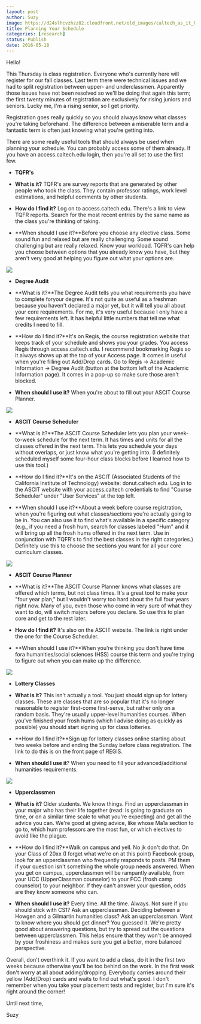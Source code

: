 ```yaml
---
layout: post
author: Suzy
image: https://d24slhcvzhzz82.cloudfront.net/old_images/caltech_as_it_happens/6a0105349b8251970b01b8d1e6bd23970c.png
title: Planning Your Schedule 
categories: [research]
status: Publish
date: 2016-05-18
---
```



Hello!

This Thursday is class registration. Everyone who's currently here will register for our fall classes. Last term there were technical issues and we had to split registration between upper- and underclassmen. Apparently those issues have not been resolved so we'll be doing that again this term; the first twenty minutes of registration are exclusively for rising juniors and seniors. Lucky me, I'm a rising senior, so I get priority.

Registration goes really quickly so you should always know what classes you're taking beforehand. The difference between a miserable term and a fantastic term is often just knowing what you're getting into.

There are some really useful tools that should always be used when planning your schedule. You can probably access some of them already. If you have an access.caltech.edu login, then you're all set to use the first few.

- **TQFR's**

- **What is it?** TQFR's are survey reports that are generated by other people who took the class. They contain professor ratings, work level estimations, and helpful comments by other students.

- **How do I find it?** Log on to access.caltech.edu. There's a link to view TQFR reports. Search for the most recent entries by the same name as the class you're thinking of taking.

- **When should I use it?**Before you choose any elective class. Some sound fun and relaxed but are really challenging. Some sound challenging but are really relaxed. Know your workload. TQFR's can help you choose between options that you already know you have, but they aren't very good at helping you figure out what your options are.


![](https://d24slhcvzhzz82.cloudfront.net/old_images/caltech_as_it_happens/6a0105349b8251970b01b8d1e6c5b6970c.png)

- **Degree Audit**

- **What is it?**The Degree Audit tells you what requirements you have to complete foryour degree. It's not quite as useful as a freshman because you haven't declared a major yet, but it will tell you all about your core requirements. For me, it's very useful because I only have a few requirements left. It has helpful little numbers that tell me what credits I need to fill.

- **How do I find it?**It's on Regis, the course registration website that keeps track of your schedule and shows you your grades. You access Regis through access.caltech.edu. I recommend bookmarking Regis so it always shows up at the top of your Access page. It comes in useful when you're filling out Add/Drop cards. Go to Regis -&gt; Academic Information -&gt; Degree Audit (button at the bottom left of the Academic Information page). It comes in a pop-up so make sure those aren't blocked.

- **When should I use it?** When you're about to fill out your ASCIT Course Planner.


![](https://d24slhcvzhzz82.cloudfront.net/old_images/caltech_as_it_happens/6a0105349b8251970b01b7c85cf8d9970b.png)

- **ASCIT Course Scheduler**

- **What is it?**The ASCIT Course Scheduler lets you plan your week-to-week schedule for the next term. It has times and units for all the classes offered in the next term. This lets you schedule your days without overlaps, or just know what you're getting into. (I definitely scheduled myself some four-hour class blocks before I learned how to use this tool.)
- **How do I find it?**It's on the ASCIT (Associated Students of the California Institute of Technology) website: donut.caltech.edu. Log in to the ASCIT website with your access.caltech credentials to find "Course Scheduler" under "User Services" at the top left.

- **When should I use it?**About a week before course registration, when you're figuring out what classes/sections you're actually going to be in. You can also use it to find what's available in a specific category (e.g., if you need a frosh hum, search for classes labeled "Hum" and it will bring up all the frosh hums offered in the next term. Use in conjunction with TQFR's to find the best classes in the right categories.) Definitely use this to choose the sections you want for all your core curriculum classes.


![](https://d24slhcvzhzz82.cloudfront.net/old_images/caltech_as_it_happens/6a0105349b8251970b01b8d1e6c5f6970c.png)

- **ASCIT Course Planner**

- **What is it?**The ASCIT Course Planner knows what classes are offered which terms, but not class times. It's a great tool to make your "four year plan," but I wouldn't worry too hard about the full four years right now. Many of you, even those who come in very sure of what they want to do, will switch majors before you declare. So use this to plan core and get to the rest later.

- **How do I find it?** It's also on the ASCIT website. The link is right under the one for the Course Scheduler.

- **When should I use it?**When you're thinking you don't have time fora humanities/social sciences (HSS) course this term and you're trying to figure out when you can make up the difference.


![](https://d24slhcvzhzz82.cloudfront.net/old_images/caltech_as_it_happens/6a0105349b8251970b01b8d1e6fe73970c.png)

- **Lottery Classes**

- **What is it?** This isn't actually a tool. You just should sign up for lottery classes. These are classes that are so popular that it's no longer reasonable to register first-come first-serve, but rather only on a random basis. They're usually upper-level humanities courses. When you've finished your frosh hums (which I advise doing as quickly as possible) you should start signing up for class lotteries.

- **How do I find it?**Sign up for lottery classes online starting about two weeks before and ending the Sunday before class registration. The link to do this is on the front page of REGIS.

- **When should I use it**? When you need to fill your advanced/additional humanities requirements.


![](https://d24slhcvzhzz82.cloudfront.net/old_images/caltech_as_it_happens/6a0105349b8251970b01b7c85cf9a7970b.jpg)

- **Upperclassmen**

- **What is it?** Older students. We know things. Find an upperclassman in your major who has their life together (read: is going to graduate on time, or on a similar time scale to what you're expecting) and get all the advice you can. We're good at giving advice, like whose Ma1a section to go to, which hum professors are the most fun, or which electives to avoid like the plague.

- **How do I find it?**Walk on campus and yell. No jk don't do that. On your Class of 20xx (I forget what we're on at this point) Facebook group, look for an upperclassman who frequently responds to posts. PM them if your question isn't something the whole group needs answered. When you get on campus, upperclassmen will be rampantly available, from your UCC (UpperClassman counselor) to your FCC (frosh camp counselor) to your neighbor. If they can't answer your question, odds are they know someone who can.

- **When should I use it?** Every time. All the time. Always. Not sure if you should stick with CS1? Ask an upperclassman. Deciding between a Howgen and a Gilmartin humanities class? Ask an upperclassman. Want to know where you should get dinner? You guessed it. We're pretty good about answering questions, but try to spread out the questions between upperclassmen. This helps ensure that they won't be annoyed by your froshiness and makes sure you get a better, more balanced perspective.

Overall, don't overthink it. If you want to add a class, do it in the first two weeks because otherwise you'll be too behind on the work. In the first week don't worry at all about adding/dropping. Everybody carries around their yellow (Add/Drop) cards and waits to find out what's good. I don't remember when you take your placement tests and register, but I'm sure it's right around the corner!

Until next time,

Suzy

